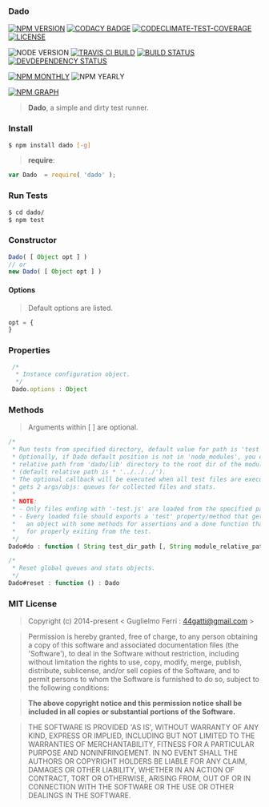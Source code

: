 ### Dado

[![NPM VERSION](http://img.shields.io/npm/v/dado.svg?style=flat)](https://www.npmjs.org/package/dado)
[![CODACY BADGE](https://img.shields.io/codacy/b18ed7d95b0a4707a0ff7b88b30d3def.svg?style=flat)](https://www.codacy.com/public/44gatti/dado)
[![CODECLIMATE-TEST-COVERAGE](https://img.shields.io/codeclimate/coverage/github/rootslab/dado.svg?style=flat)](https://codeclimate.com/github/rootslab/dado)
[![LICENSE](http://img.shields.io/badge/license-MIT-blue.svg?style=flat)](https://github.com/rootslab/dado#mit-license)

![NODE VERSION](https://img.shields.io/node/v/dado.svg)
[![TRAVIS CI BUILD](http://img.shields.io/travis/rootslab/dado.svg?style=flat)](http://travis-ci.org/rootslab/dado)
[![BUILD STATUS](http://img.shields.io/david/rootslab/dado.svg?style=flat)](https://david-dm.org/rootslab/dado)
[![DEVDEPENDENCY STATUS](http://img.shields.io/david/dev/rootslab/dado.svg?style=flat)](https://david-dm.org/rootslab/dado#info=devDependencies)

[![NPM MONTHLY](http://img.shields.io/npm/dm/dado.svg?style=flat)](http://npm-stat.com/charts.html?package=dado)
![NPM YEARLY](https://img.shields.io/npm/dy/dado.svg)

[![NPM GRAPH](https://nodei.co/npm/dado.png?downloads=true&downloadRank=true&stars=true)](https://nodei.co/npm/dado/)

> __Dado__, a simple and dirty test runner.

### Install

```bash
$ npm install dado [-g]
```

> __require__:

```javascript
var Dado  = require( 'dado' );
```

### Run Tests

```bash
$ cd dado/
$ npm test
```

### Constructor

```javascript
Dado( [ Object opt ] )
// or
new Dado( [ Object opt ] )
```

#### Options

> Default options are listed.

```javascript
opt = {
}
```

### Properties

```javascript
 /*
  * Instance configuration object.
  */
 Dado.options : Object
```

### Methods

> Arguments within [ ] are optional.

```javascript
/*
 * Run tests from specified directory, default value for path is 'test' (or './test').
 * Optionally, if Dado default position is not in 'node_modules', you can specify the
 * relative path from 'dado/lib' directory to the root dir of the module to test
 * (default relative path is * '../../../').
 * The optional callback will be executed when all test files are executed, this function
 * gets 2 args/objs: queues for collected files and stats.
 *
 * NOTE:
 * - Only files ending with '-test.js' are loaded from the specified path/dir.
 * - Every loaded file should exports a 'test' property/method that gets 2 arguments,
 *   an object with some methods for assertions and a done function that you should call
 *   for properly exiting from the test.
 */
Dado#do : function ( String test_dir_path [, String module_relative_path [, Function callback ] ] ) : undefined

/*
 * Reset global queues and stats objects.
 */
Dado#reset : function () : Dado
```

### MIT License

> Copyright (c) 2014-present &lt; Guglielmo Ferri : 44gatti@gmail.com &gt;

> Permission is hereby granted, free of charge, to any person obtaining
> a copy of this software and associated documentation files (the
> 'Software'), to deal in the Software without restriction, including
> without limitation the rights to use, copy, modify, merge, publish,
> distribute, sublicense, and/or sell copies of the Software, and to
> permit persons to whom the Software is furnished to do so, subject to
> the following conditions:

> __The above copyright notice and this permission notice shall be
> included in all copies or substantial portions of the Software.__

> THE SOFTWARE IS PROVIDED 'AS IS', WITHOUT WARRANTY OF ANY KIND,
> EXPRESS OR IMPLIED, INCLUDING BUT NOT LIMITED TO THE WARRANTIES OF
> MERCHANTABILITY, FITNESS FOR A PARTICULAR PURPOSE AND NONINFRINGEMENT.
> IN NO EVENT SHALL THE AUTHORS OR COPYRIGHT HOLDERS BE LIABLE FOR ANY
> CLAIM, DAMAGES OR OTHER LIABILITY, WHETHER IN AN ACTION OF CONTRACT,
> TORT OR OTHERWISE, ARISING FROM, OUT OF OR IN CONNECTION WITH THE
> SOFTWARE OR THE USE OR OTHER DEALINGS IN THE SOFTWARE.
